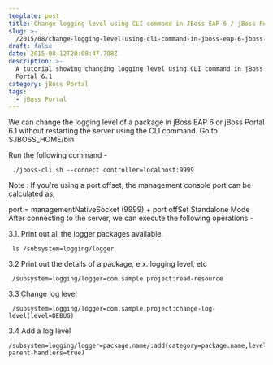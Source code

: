 ```yaml
---
template: post
title: Change logging level using CLI command in JBoss EAP 6 / jBoss Portal 6.1
slug: >-
  /2015/08/change-logging-level-using-cli-command-in-jboss-eap-6-jboss-portal-6-1/
draft: false
date: 2015-08-12T20:08:47.708Z
description: >-
  A tutorial showing changing logging level using CLI command in jBoss EAP /
  Portal 6.1
category: jBoss Portal
tags:
  - jBoss Portal
---
```

We can change the logging level of a package in jBoss EAP 6 or jBoss Portal 6.1 without restarting the server using the CLI command.
Go to $JBOSS_HOME/bin

Run the following command -
```
 ./jboss-cli.sh --connect controller=localhost:9999
```
Note : If you're using a port offset, the management console port can be calculated as,

port = managementNativeSocket (9999) + port offSet
Standalone Mode
After connecting to the server, we can execute the following operations -

3.1. Print out all the logger packages available.
```
 ls /subsystem=logging/logger 
```
3.2 Print out the details of a package, e.x. logging level, etc
```
 /subsystem=logging/logger=com.sample.project:read-resource
```
3.3 Change log level
```
 /subsystem=logging/logger=com.sample.project:change-log-level(level=DEBUG)
```
3.4 Add a log level

```
/subsystem=logging/logger=package.name/:add(category=package.name,level=INFO,use-parent-handlers=true)
```
